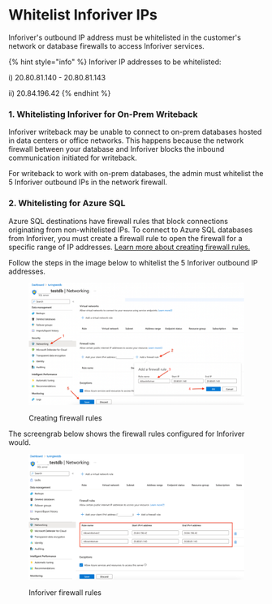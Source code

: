 # Whitelist Inforiver IPs

Inforiver's outbound IP address must be whitelisted in the customer's network or database firewalls to access Inforiver services.&#x20;

{% hint style="info" %}
Inforiver IP addresses to be whitelisted:

i) 20.80.81.140 - 20.80.81.143&#x20;

ii) 20.84.196.42
{% endhint %}

### 1. Whitelisting Inforiver for On-Prem Writeback

Inforiver writeback may be unable to connect to on-prem databases hosted in data centers or office networks. This happens because the network firewall between your database and Inforiver blocks the inbound communication initiated for writeback.&#x20;

For writeback to work with on-prem databases, the admin must whitelist the 5 Inforiver outbound IPs in the network firewall.

### 2. Whitelisting for Azure SQL

Azure SQL destinations have firewall rules that block connections originating from non-whitelisted IPs. To connect to Azure SQL databases from Inforiver, you must create a firewall rule to open the firewall for a specific range of IP addresses. [Learn more about creating firewall rules.](https://learn.microsoft.com/en-us/azure/azure-sql/database/firewall-create-server-level-portal-quickstart?view=azuresql)

Follow the steps in the image below to whitelist the 5 Inforiver outbound IP addresses.&#x20;

<figure><img src="../../../.gitbook/assets/image (9) (7).png" alt=""><figcaption><p>Creating firewall rules</p></figcaption></figure>

The screengrab below shows the firewall rules configured for Inforiver would.

<figure><img src="../../../.gitbook/assets/image (8) (8) (1).png" alt=""><figcaption><p>Inforiver firewall rules</p></figcaption></figure>
